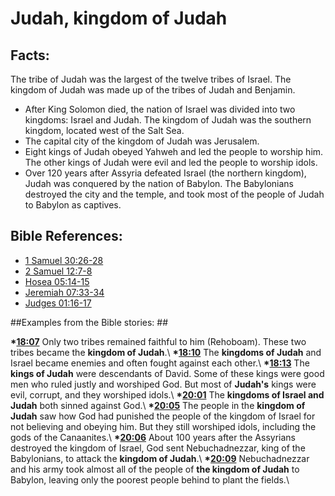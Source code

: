 # Judah, kingdom of Judah #

## Facts: ##

The tribe of Judah was the largest of the twelve tribes of Israel. The kingdom of Judah was made up of the tribes of Judah and Benjamin. 

* After King Solomon died, the nation of Israel was divided into two kingdoms: Israel and Judah. The kingdom of Judah was the southern kingdom, located west of the Salt Sea. 
* The capital city of the kingdom of Judah was Jerusalem.
* Eight kings of Judah obeyed Yahweh and led the people to worship him. The other kings of Judah were evil and led the people to worship idols.
* Over 120 years after Assyria defeated Israel (the northern kingdom), Judah was conquered by the nation of Babylon. The Babylonians destroyed the city and the temple, and took most of the people of Judah to Babylon as captives.



## Bible References: ##

* [1 Samuel 30:26-28](en/tn/1sa/help/30/26)
* [2 Samuel 12:7-8](en/tn/2sa/help/12/07)
* [Hosea 05:14-15](en/tn/hos/help/05/14)
* [Jeremiah 07:33-34](en/tn/jer/help/07/33)
* [Judges 01:16-17](en/tn/jdg/help/01/16)

##Examples from the Bible stories: ##

  __*[18:07](en/tn/obs/help/18/07)__ Only two tribes remained faithful to him (Rehoboam). These two tribes became the __kingdom of Judah__.\\
  __*[18:10](en/tn/obs/help/18/10)__ The __kingdoms of Judah__ and Israel became enemies and often fought against each other.\\
  __*[18:13](en/tn/obs/help/18/13)__ The __kings of Judah__ were descendants of David. Some of these kings were good men who ruled justly and worshiped God. But most of __Judah's__ kings were evil, corrupt, and they worshiped idols.\\
  __*[20:01](en/tn/obs/help/20/01)__ The __kingdoms of Israel and Judah__ both sinned against God.\\
  __*[20:05](en/tn/obs/help/20/05)__ The people in the __kingdom of Judah__ saw how God had punished the people of the kingdom of Israel for not believing and obeying him. But they still worshiped idols, including the gods of the Canaanites.\\
  __*[20:06](en/tn/obs/help/20/06)__ About 100 years after the Assyrians destroyed the kingdom of Israel, God sent Nebuchadnezzar, king of the Babylonians, to attack the __kingdom of Judah__.\\
  __*[20:09](en/tn/obs/help/20/09)__ Nebuchadnezzar and his army took almost all of the people of __the kingdom of Judah__ to Babylon, leaving only the poorest people behind to plant the fields.\\